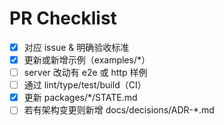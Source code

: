 # PR Checklist
- [x] 对应 issue & 明确验收标准
- [x] 更新或新增示例（examples/*）
- [ ] server 改动有 e2e 或 http 样例
- [ ] 通过 lint/type/test/build（CI）
- [x] 更新 packages/*/STATE.md
- [ ] 若有架构变更则新增 docs/decisions/ADR-*.md
